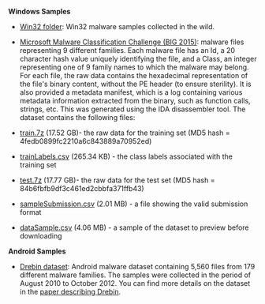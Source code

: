 **Windows Samples**

* [Win32 folder](https://github.com/edmarrezende/TCC/tree/master/Samples/Win32): Win32 malware samples collected in the wild. 

* [Microsoft Malware Classification Challenge (BIG 2015)](https://www.kaggle.com/c/malware-classification): malware files representing 9 different families. Each malware file has an Id, a 20 character hash value uniquely identifying the file, and a Class, an integer representing one of 9 family names to which the malware may belong. For each file, the raw data contains the hexadecimal representation of the file's binary content, without the PE header (to ensure sterility).  It is also provided a metadata manifest, which is a log containing various metadata information extracted from the binary, such as function calls, strings, etc. This was generated using the IDA disassembler tool. The dataset contains the following files:
 * [train.7z](https://www.kaggle.com/c/malware-classification/download/train.7z) (17.52 GB)- the raw data for the training set (MD5 hash = 4fedb0899fc2210a6c843889a70952ed)
 * [trainLabels.csv](https://www.kaggle.com/c/malware-classification/download/trainLabels.csv) (265.34 KB) - the class labels associated with the training set
 * [test.7z](https://www.kaggle.com/c/malware-classification/download/test.7z) (17.77 GB)- the raw data for the test set (MD5 hash = 84b6fbfb9df3c461ed2cbbfa371ffb43)
 * [sampleSubmission.csv](https://www.kaggle.com/c/malware-classification/download/sampleSubmission.csv) (2.01 MB) - a file showing the valid submission format
 * [dataSample.csv](https://www.kaggle.com/c/malware-classification/download/dataSample.7z) (4.06 MB) - a sample of the dataset to preview before downloading

**Android Samples**

* [Drebin dataset](https://www.sec.cs.tu-bs.de/~danarp/drebin/download.html): Android malware dataset containing 5,560 files from 179 different malware families. The samples were collected in the period of August 2010 to October 2012. You can find more details on the dataset in the [paper describing Drebin](https://www.tu-braunschweig.de/Medien-DB/sec/pubs/2014-ndss.pdf).
